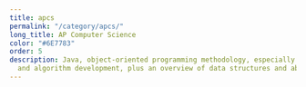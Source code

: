 ```yaml
---
title: apcs
permalink: "/category/apcs/"
long_title: AP Computer Science
color: "#6E7783"
order: 5
description: Java, object-oriented programming methodology, especially problem solving
  and algorithm development, plus an overview of data structures and abstraction.
---
```


